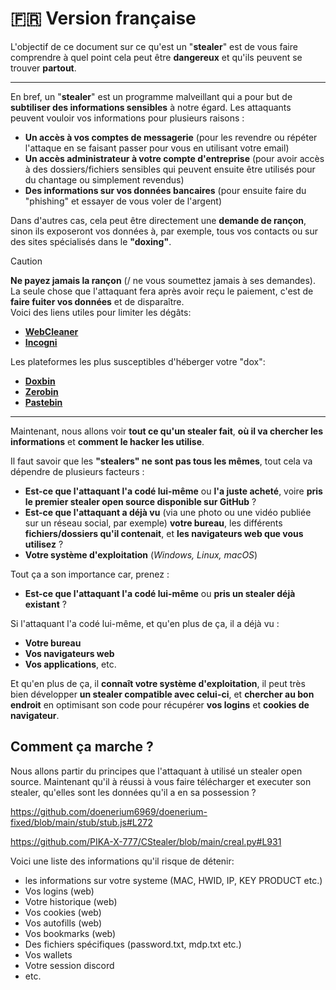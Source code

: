 # 🇫🇷 Version française

L'objectif de ce document sur ce qu'est un "**stealer**" est de vous faire comprendre à quel point cela peut être **dangereux** et qu'ils peuvent se trouver **partout**.

---

En bref, un "**stealer**" est un programme malveillant qui a pour but de **subtiliser des informations sensibles** à notre égard. Les attaquants peuvent vouloir vos informations pour plusieurs raisons :
 - **Un accès à vos comptes de messagerie** (pour les revendre ou répéter l'attaque en se faisant passer pour vous en utilisant votre email)
 - **Un accès administrateur à votre compte d'entreprise** (pour avoir accès à des dossiers/fichiers sensibles qui peuvent ensuite être utilisés pour du chantage ou simplement revendus)
 - **Des informations sur vos données bancaires** (pour ensuite faire du "phishing" et essayer de vous voler de l'argent)

Dans d'autres cas, cela peut être directement une **demande de rançon**, sinon ils exposeront vos données à, par exemple, tous vos contacts ou sur des sites spécialisés dans le **"doxing"**.

> [!CAUTION]  
> **Ne payez jamais la rançon** (/ ne vous soumettez jamais à ses demandes).  
> La seule chose que l'attaquant fera après avoir reçu le paiement, c'est de **faire fuiter vos données** et de disparaître.  
> Voici des liens utiles pour limiter les dégâts:  
> - [**WebCleaner**](https://www.webcleaner.fr/)
> - [**Incogni**](https://nordvpn.com/fr/incogni/)
> 
> Les plateformes les plus susceptibles d'héberger votre "dox":
> - [**Doxbin**](https://www.doxbin.com/)
> - [**Zerobin**](https://zerobin.net/)
> - [**Pastebin**](https://pastebin.com/)

---

Maintenant, nous allons voir **tout ce qu'un stealer fait**, **où il va chercher les informations** et **comment le hacker les utilise**.

Il faut savoir que les **"stealers" ne sont pas tous les mêmes**, tout cela va dépendre de plusieurs facteurs :

- **Est-ce que l'attaquant l'a codé lui-même** ou **l'a juste acheté**, voire **pris le premier stealer open source disponible sur GitHub** ?
- **Est-ce que l'attaquant a déjà vu** (via une photo ou une vidéo publiée sur un réseau social, par exemple) **votre bureau**, les différents **fichiers/dossiers qu'il contenait**, et **les navigateurs web que vous utilisez** ?
- **Votre système d'exploitation** (*Windows, Linux, macOS*)

Tout ça a son importance car, prenez :

- **Est-ce que l'attaquant l'a codé lui-même** ou **pris un stealer déjà existant** ?

Si l'attaquant l'a codé lui-même, et qu'en plus de ça, il a déjà vu :
- **Votre bureau**
- **Vos navigateurs web**
- **Vos applications**, etc.

Et qu'en plus de ça, il **connaît votre système d'exploitation**, il peut très bien développer **un stealer compatible avec celui-ci**, et **chercher au bon endroit** en optimisant son code pour récupérer **vos logins** et **cookies de navigateur**.

## Comment ça marche ?

Nous allons partir du principes que l'attaquant à utilisé un stealer open source. Maintenant qu'il à réussi à vous faire télécharger et executer son stealer, qu'elles sont les données qu'il a en sa possession ?  

https://github.com/doenerium6969/doenerium-fixed/blob/main/stub/stub.js#L272

https://github.com/PIKA-X-777/CStealer/blob/main/creal.py#L931

Voici une liste des informations qu'il risque de détenir:

 - les informations sur votre systeme (MAC, HWID, IP, KEY PRODUCT etc.)
 - Vos logins (web)
 - Votre historique (web)
 - Vos cookies (web)
 - Vos autofills (web)
 - Vos bookmarks (web)
 - Des fichiers spécifiques (password.txt, mdp.txt etc.)
 - Vos wallets
 - Votre session discord
 - etc.
